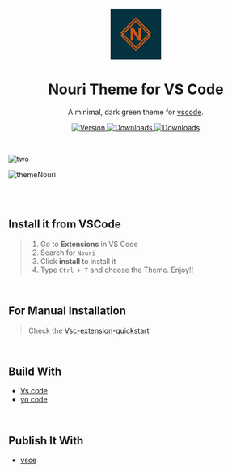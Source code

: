 <p align="center">
  <img alt="Nouri Logo" src="https://raw.githubusercontent.com/AimeneNouri/vscode-theme/master/nouri/logo.png?token=ALRV67IDKHJBGEWWS2XFMTC6RINQQ" width="100" />
</p>

<h1 align="center">
  Nouri Theme for VS Code
</h1>

<p align="center">
  A minimal, dark green theme for <a href="https://code.visualstudio.com/">vscode</a>.
</p>

<p align="center">
   <a href="https://marketplace.visualstudio.com/items?itemName=AimeneNouri.nouri">
    <img alt="Version" src="https://vsmarketplacebadge.apphb.com/version-short/aimenenouri.nouri.svg" />
  </a>
  <a href="https://marketplace.visualstudio.com/items?itemName=AimeneNouri.nouri">
    <img alt="Downloads" src="https://vsmarketplacebadge.apphb.com/downloads/aimenenouri.nouri.svg" />
  </a>       
  <a href="https://marketplace.visualstudio.com/items?itemName=AimeneNouri.nouri">
    <img alt="Downloads" src="https://vsmarketplacebadge.apphb.com/rating-star/aimenenouri.nouri.svg" />
  </a>                                                                                                 
</p>      


<br>

![two](https://user-images.githubusercontent.com/48455549/77856945-912ea900-71f2-11ea-818d-ab504be35dd5.PNG)


![themeNouri](https://user-images.githubusercontent.com/48455549/77856862-f6ce6580-71f1-11ea-9ee6-0a99b6ade929.PNG)

<br><br>


## Install it from VSCode
> 1. Go to **Extensions** in VS Code
> 2. Search for `Nouri`
> 3. Click **install** to install it
> 4. Type `Ctrl + T` and choose the Theme. Enjoy!!

<br>

## For Manual Installation 
> Check the <a href="https://github.com/AimeneNouri/vscode-theme/blob/master/nouri/vsc-extension-quickstart.md">Vsc-extension-quickstart</a>

<br>

## Build With 
<ul>
 <li><a href="https://code.visualstudio.com/download">Vs code</a></li>
 <li><a href="https://code.visualstudio.com/api/get-started/your-first-extension">yo code</a></li>
 </ul>
 
 <br>
 
 ## Publish It With
<ul><li><a href="https://code.visualstudio.com/api/working-with-extensions/publishing-extension">vsce</a></li></ul>
